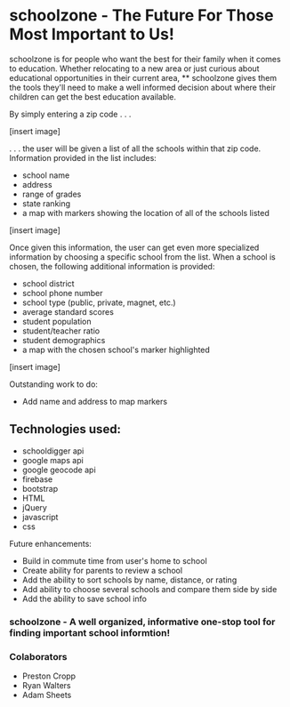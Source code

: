 # schoolzone  - The Future For Those Most Important to Us!

schoolzone is for people who want the best for their family when it comes to education. Whether relocating to a new area or just curious about educational opportunities in their current area, ** schoolzone gives them the tools they'll need to make a well informed decision about where their children can get the best education available.

By simply entering a zip code . . .

[insert image]

. . . the user will be given a list of all the schools within that zip code.  Information provided in the list includes: 

* school name
* address
* range of grades
* state ranking
* a map with markers showing the location of all of the schools listed

[insert image]

Once given this information, the user can get even more specialized information by choosing a specific school from the list. When a school is chosen, the following additional information is provided:

* school district
* school phone number
* school type (public, private, magnet, etc.)
* average standard scores
* student population
* student/teacher ratio
* student demographics
* a map with the chosen school's marker highlighted

[insert image]

Outstanding work to do:

* Add name and address to map markers

## Technologies used:

* schooldigger api
* google maps api
* google geocode api
* firebase
* bootstrap
* HTML
* jQuery
* javascript
* css

Future enhancements:

* Build in commute time from user's home to school
* Create ability for parents to review a school
* Add the ability to sort schools by name, distance, or rating
* Add ability to choose several schools and compare them side by side
* Add the ability to save school info

### schoolzone - A well organized, informative one-stop tool for finding important school informtion!

### Colaborators

* Preston Cropp
* Ryan Walters
* Adam Sheets